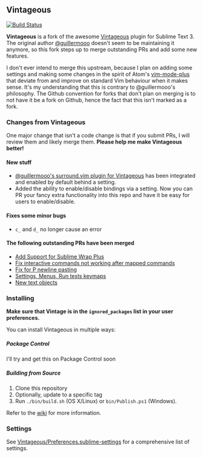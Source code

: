 ## Vintageous
[![Build Status](https://travis-ci.org/trishume/VintageousPlus.svg?branch=master)](https://travis-ci.org/trishume/VintageousPlus)

**Vintageous** is a fork of the awesome [Vintageous](https://github.com/guillermooo/Vintageous) plugin for Sublime Text 3. The original author [@guillermooo](https://github.com/guillermooo) doesn't seem to be maintaining it anymore, so this fork steps up to merge outstanding PRs and add some new features.

I don't ever intend to merge this upstream, because I plan on adding some settings and making some changes in the spirit of Atom's [vim-mode-plus](https://github.com/t9md/atom-vim-mode-plus/wiki/YouDontKnowVimModePlus) that deviate from and improve on standard Vim behaviour when it makes sense. It's my understanding that this is contrary to @guillermooo's philosophy. The Github convention for forks that don't plan on merging is to not have it be a fork on Github, hence the fact that this isn't marked as a fork.

### Changes from Vintageous

One major change that isn't a code change is that if you submit PRs, I will review them and likely merge them. **Please help me make Vintageous better!**

#### New stuff

- [@guillermooo's surround.vim plugin for Vintageous](https://github.com/guillermooo/Vintageous_Plugin_Surround) has been integrated and enabled by default behind a setting.
- Added the ability to enable/disable bindings via a setting. Now you can PR your fancy extra functionality into this repo and have it be easy for users to enable/disable.

#### Fixes some minor bugs

- `c_` and `d_` no longer cause an error

#### The following outstanding PRs have been merged

- [Add Support for Sublime Wrap Plus](https://github.com/guillermooo/Vintageous/pull/1077)
- [Fix interactive commands not working after mapped commands](https://github.com/guillermooo/Vintageous/pull/1042)
- [Fix for P newline pasting](https://github.com/guillermooo/Vintageous/pull/1041)
- [Settings, Menus, Run tests keymaps](https://github.com/guillermooo/Vintageous/pull/1030)
- [New text objects](https://github.com/guillermooo/Vintageous/pull/1074)

### Installing

**Make sure that Vintage
is in the `ignored_packages` list
in your user preferences.**

You can install Vintageous in multiple ways:

##### Package Control

I'll try and get this on Package Control soon

##### Building from Source

1. Clone this repository
2. Optionally, update to a specific tag
3. Run `./bin/build.sh` (OS X/Linux) or `bin/Publish.ps1` (Windows).

Refer to the [wiki](https://github.com/guillermooo/Vintageous/wiki) for more information.

### Settings

See [Vintageous/Preferences.sublime-settings](https://github.com/trishume/VintageousPlus/blob/master/Preferences.sublime-settings) for a comprehensive list of settings.
